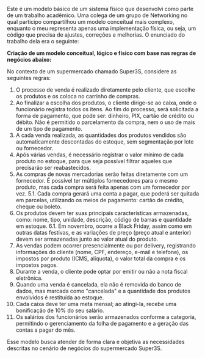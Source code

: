 Este é um modelo básico de um sistema físico que desenvolvi como parte de um trabalho acadêmico. Uma colega de um grupo de Networking no qual participo compartilhou um modelo conceitual mais complexo, enquanto o meu representa apenas uma implementação física, ou seja, um código que precisa de ajustes, correções e melhorias. O enunciado do trabalho dela era o seguinte:

**Criação de um modelo conceitual, lógico e físico com base nas regras de negócios abaixo:**

No contexto de um supermercado chamado Super3S, considere as seguintes regras:

1. O processo de venda é realizado diretamente pelo cliente, que escolhe os produtos e os coloca no carrinho de compras.
2. Ao finalizar a escolha dos produtos, o cliente dirige-se ao caixa, onde o funcionário registra todos os itens. Ao fim do processo, será solicitada a forma de pagamento, que pode ser: dinheiro, PIX, cartão de crédito ou débito. Não é permitido o parcelamento da compra, nem o uso de mais de um tipo de pagamento.
3. A cada venda realizada, as quantidades dos produtos vendidos são automaticamente descontadas do estoque, sem segmentação por lote ou fornecedor.
4. Após várias vendas, é necessário registrar o valor mínimo de cada produto no estoque, para que seja possível filtrar aqueles que precisarão ser reabastecidos.
5. As compras de novas mercadorias serão feitas diretamente com um fornecedor. É possível ter múltiplos fornecedores para o mesmo produto, mas cada compra será feita apenas com um fornecedor por vez.
   5.1. Cada compra gerará uma conta a pagar, que poderá ser quitada em parcelas, utilizando os meios de pagamento: cartão de crédito, cheque ou boleto.
6. Os produtos devem ter suas principais características armazenadas, como: nome, tipo, unidade, descrição, código de barras e quantidade em estoque.
   6.1. Em novembro, ocorre a Black Friday, assim como em outras datas festivas, e as variações de preço (preço atual e anterior) devem ser armazenadas junto ao valor atual do produto.
7. As vendas podem ocorrer presencialmente ou por delivery, registrando informações do cliente (nome, CPF, endereço, e-mail e telefone), os impostos por produto (ICMS, alíquota), o valor total da compra e os impostos pagos.
8. Durante a venda, o cliente pode optar por emitir ou não a nota fiscal eletrônica.
9. Quando uma venda é cancelada, ela não é removida do banco de dados, mas marcada como "cancelada" e a quantidade dos produtos envolvidos é restituída ao estoque.
10. Cada caixa deve ter uma meta mensal; ao atingi-la, recebe uma bonificação de 10% do seu salário.
11. Os salários dos funcionários serão armazenados conforme a categoria, permitindo o gerenciamento da folha de pagamento e a geração das contas a pagar do mês.

Esse modelo busca atender de forma clara e objetiva as necessidades descritas no cenário de negócios do supermercado Super3S.
